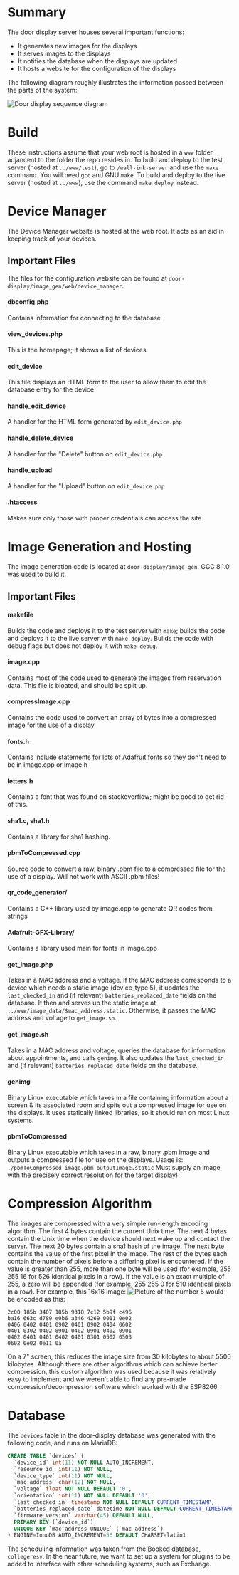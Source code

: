 # Summary
The door display server houses several important functions:

* It generates new images for the displays
* It serves images to the displays
* It notifies the database when the displays are updated
* It hosts a website for the configuration of the displays

The following diagram roughly illustrates the information passed between the parts of the system:

![Door display sequence diagram](https://i.imgur.com/YZ32F0h.png)

# Build
These instructions assume that your web root is hosted in a ```www``` folder adjancent to the folder the repo resides in.
To build and deploy to the test server (hosted at ```../www/test```), go to ```/wall-ink-server``` and use the ```make``` command. You will need ```gcc``` and GNU ```make```. To build and deploy to the live server (hosted at ```../www```), use the command ```make deploy``` instead.

# Device Manager
The Device Manager website is hosted at the web root. It acts as an aid in keeping track of your devices.
## Important Files
The files for the configuration website can be found at ```door-display/image_gen/web/device_manager```.
#### dbconfig.php
Contains information for connecting to the database
#### view_devices.php
This is the homepage; it shows a list of devices
#### edit_device
This file displays an HTML form to the user to allow them to edit the database entry for the device
#### handle_edit_device
A handler for the HTML form generated by ```edit_device.php```
#### handle_delete_device
A handler for the "Delete" button on ```edit_device.php```
#### handle_upload
A handler for the "Upload" button on ```edit_device.php```
#### .htaccess
Makes sure only those with proper credentials can access the site

# Image Generation and Hosting
The image generation code is located at ```door-display/image_gen```. GCC 8.1.0 was used to build it.
## Important Files
#### makefile
Builds the code and deploys it to the test server with ```make```; builds the code and deploys it to the live server with ```make deploy```. Builds the code with debug flags but does not deploy it with ```make debug```.
#### image.cpp
Contains most of the code used to generate the images from reservation data. This file is bloated, and should be split up.
#### compressImage.cpp
Contains the code used to convert an array of bytes into a compressed image for the use of a display
#### fonts.h
Contains include statements for lots of Adafruit fonts so they don't need to be in image.cpp or image.h
#### letters.h
Contains a font that was found on stackoverflow; might be good to get rid of this.
#### sha1.c, sha1.h
Contains a library for sha1 hashing.
#### pbmToCompressed.cpp
Source code to convert a raw, binary .pbm file to a compressed file for the use of a display. Will not work with ASCII .pbm files!
#### qr_code_generator/
Contains a C++ library used by image.cpp to generate QR codes from strings
#### Adafruit-GFX-Library/
Contains a library used main for fonts in image.cpp
#### get_image.php
Takes in a MAC address and a voltage. If the MAC address corresponds to a device which needs a static image (device_type 5), it updates the ```last_checked_in``` and (if relevant) ```batteries_replaced_date``` fields on the database. It then and serves up the static image at ```../www/image_data/$mac_address.static```. Otherwise, it passes the MAC address and voltage to ```get_image.sh```.
#### get_image.sh
Takes in a MAC address and voltage, queries the database for information about appointments, and calls ```genimg```. It also updates the ```last_checked_in``` and (if relevant) ```batteries_replaced_date``` fields on the database.
#### genimg
Binary Linux executable which takes in a file containing information about a screen & its associated room and spits out a compressed image for use on the displays. It uses statically linked libraries, so it should run on most Linux systems.
#### pbmToCompressed
Binary Linux executable which takes in a raw, binary .pbm image and outputs a compressed file for use on the displays. Usage is:
  ```./pbmToCompressed image.pbm outputImage.static```
Must supply an image with the precisely correct resolution for the target display!

# Compression Algorithm
The images are compressed with a very simple run-length encoding algorithm. The first 4 bytes contain the current Unix time. The next 4 bytes contain the Unix time when the device should next wake up and contact the server. The next 20 bytes contain a sha1 hash of the image. The next byte contains the value of the first pixel in the image. The rest of the bytes each contain the number of pixels before a differing pixel is encountered. If the value is greater than 255, more than one byte will be used (for example, 255 255 16 for 526 identical pixels in a row). If the value is an exact multiple of 255, a zero will be appended (for example, 255 255 0 for 510 identical pixels in a row).  For example, this 16x16 image: 
![Picture of the number 5](https://i.imgur.com/71pE4rY.png)
would be encoded as this:
```
2c00 185b 3407 185b 9318 7c12 5b9f c496
ba16 663c d789 e0b6 a346 4269 0011 0e02
0406 0402 0401 0902 0401 0902 0404 0602
0401 0302 0402 0901 0402 0901 0402 0901
0402 0401 0401 0402 0401 0301 0502 0503
0602 0e02 0e11 0a                      
```

On a 7" screen, this reduces the image size from 30 kilobytes to about 5500 kilobytes. Although there are other algorithms which can achieve better compression, this custom algorithm was used because it was relatively easy to implement and we weren't able to find any pre-made compression/decompression software which worked with the ESP8266.

# Database
The ```devices``` table in the door-display database was generated with the following code, and runs on MariaDB:
```sql
CREATE TABLE `devices` (
  `device_id` int(11) NOT NULL AUTO_INCREMENT,
  `resource_id` int(11) NOT NULL,
  `device_type` int(11) NOT NULL,
  `mac_address` char(12) NOT NULL,
  `voltage` float NOT NULL DEFAULT '0',
  `orientation` int(11) NOT NULL DEFAULT '0',
  `last_checked_in` timestamp NOT NULL DEFAULT CURRENT_TIMESTAMP,
  `batteries_replaced_date` datetime NOT NULL DEFAULT CURRENT_TIMESTAMP,
  `firmware_version` varchar(45) DEFAULT NULL,
  PRIMARY KEY (`device_id`),
  UNIQUE KEY `mac_address_UNIQUE` (`mac_address`)
) ENGINE=InnoDB AUTO_INCREMENT=56 DEFAULT CHARSET=latin1
```

The scheduling information was taken from the Booked database, ```collegeresv```. In the near future, we want to set up a system for plugins to be added to interface with other scheduling systems, such as Exchange.
